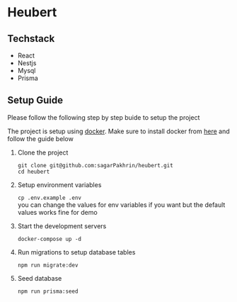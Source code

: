 # Heubert

## Techstack

- React
- Nestjs
- Mysql
- Prisma

## Setup Guide

Please follow the following step by step buide to setup the project

The project is setup using [docker](https://docs.docker.com/engine/install/ubuntu/). Make sure to install docker from [here](https://docs.docker.com/engine/install/ubuntu/) and follow the guide below

1. Clone the project

   `git clone git@github.com:sagarPakhrin/heubert.git`  
   `cd heubert`

2. Setup environment variables

   `cp .env.example .env`  
   you can change the values for env variables if you want but the default values works fine for demo

3. Start the development servers

   `docker-compose up -d`

4. Run migrations to setup database tables

   `npm run migrate:dev`

5. Seed database

   `npm run prisma:seed`
